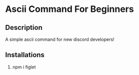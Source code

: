 # Ascii Command For Beginners
## Description
A simple ascii command for new discord developers!

## Installations
1. npm i figlet
